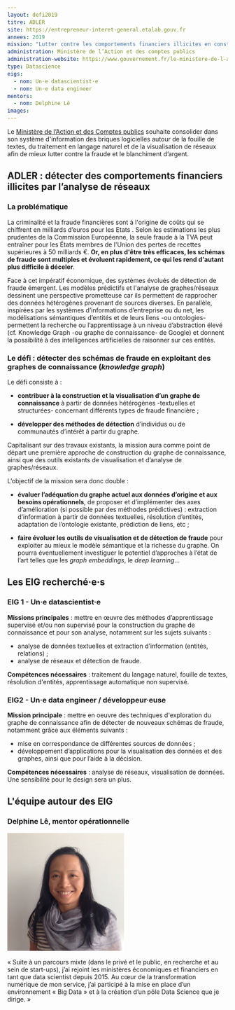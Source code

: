 ```yaml
---
layout: defi2019
titre: ADLER
site: https://entrepreneur-interet-general.etalab.gouv.fr
annees: 2019
mission: "Lutter contre les comportements financiers illicites en construisant des réseaux de connaissance "
administration: Ministère de l’Action et des comptes publics 
administration-website: https://www.gouvernement.fr/le-ministere-de-l-action-et-des-comptes-publics
type: Datascience
eigs:
  - nom: Un·e datascientist·e
  - nom: Un·e data engineer
mentors: 
  - nom: Delphine Lê
images: 
---
```


Le [Ministère de l’Action et des Comptes publics](https://www.gouvernement.fr/le-ministere-de-l-action-et-des-comptes-publics) souhaite consolider
dans son système d'information des briques logicielles autour de la
fouille de textes, du traitement en langage naturel et de la
visualisation de réseaux afin de mieux lutter contre la fraude et le
blanchiment d’argent.

## ADLER : détecter des comportements financiers illicites par l’analyse de réseaux

### La problématique

La criminalité et la fraude financières sont à l'origine de coûts qui se chiffrent en milliards d’euros pour les Etats . Selon les estimations les plus prudentes de la Commission Européenne, la seule fraude à la TVA peut entraîner pour les États membres de l'Union des pertes de recettes supérieures à 50 milliards €. **Or, en plus d'être très efficaces, les schémas de fraude sont multiples et évoluent rapidement, ce qui les rend d'autant plus difficile à déceler**.

Face à cet impératif économique, des systèmes évolués de détection de fraude émergent. Les modèles prédictifs et l'analyse  de graphes/réseaux dessinent une perspective prometteuse car ils permettent de rapprocher des données hétérogènes provenant de sources diverses. En parallèle, inspirées par les systèmes d’informations d’entreprise ou du net, les modélisations sémantiques d’entités et de leurs liens -ou ontologies- permettent la recherche ou l’apprentissage à un niveau d’abstraction élevé (cf. Knowledge Graph -ou graphe de connaissance- de Google) et donnent la possibilité à des intelligences artificielles de raisonner sur ces entités. 

### Le défi : détecter des schémas de fraude en exploitant des graphes de connaissance (_knowledge graph_)

Le défi consiste à :

* **contribuer à la construction et la visualisation d’un graphe de connaissance** à partir de données hétérogènes -textuelles et structurées- concernant différents types de fraude financière ;

* **développer des méthodes de détection** d’individus ou de communautés d’intérêt à partir du graphe.

Capitalisant sur des travaux existants, la mission aura comme point de départ une première approche de construction du graphe de connaissance, ainsi que des outils existants de visualisation et d’analyse de graphes/réseaux.

L’objectif de la mission sera donc double :

* **évaluer l’adéquation du graphe actuel aux données d’origine et aux besoins opérationnels**, de proposer et d’implémenter des axes d’amélioration (si possible par des méthodes prédictives) : extraction d’information à partir de données textuelles, résolution d’entités, adaptation de l’ontologie existante, prédiction de liens, etc ;

* **faire évoluer les outils de visualisation et de détection de fraude** pour exploiter au mieux le modèle sémantique et la richesse du graphe. On pourra éventuellement investiguer le potentiel d’approches à l’état de l’art telles que les _graph embeddings_, le _deep learning_...

## Les EIG recherché·e·s

### EIG 1 - Un·e datascientist·e

**Missions principales** : mettre en œuvre des méthodes d’apprentissage supervisé et/ou non supervisé pour la construction du graphe de connaissance et pour son analyse, notamment sur les sujets suivants :
- analyse de données textuelles et extraction d’information (entités, relations) ;
- analyse de réseaux et détection de fraude.

**Compétences nécessaires** : traitement du langage naturel, fouille de textes, résolution d'entités, apprentissage automatique non supervisé.

### EIG2 - Un·e data engineer / développeur·euse

**Mission principale** : mettre en oeuvre des techniques d'exploration du graphe de connaissance afin de détecter de nouveaux schémas de fraude, notamment grâce aux éléments suivants :
- mise en correspondance de différentes sources de données ;
- développement d’applications pour la visualisation des données et des graphes, ainsi que pour l’aide à la décision.

**Compétences nécessaires** : analyse de réseaux, visualisation de données. Une sensibilité pour le design sera un plus.

## L'équipe autour des EIG

### Delphine Lê, mentor opérationnelle

![Delphine Lê](/img/communaute/7_DelphineLE.png)

« Suite à un parcours mixte (dans le privé et le public, en recherche et au sein de start-ups), j’ai rejoint les ministères économiques et financiers en tant que data scientist depuis 2015. Au cœur de la transformation numérique de mon service, j’ai participé à la mise en place d’un environnement « Big Data » et à la création d’un pôle Data Science que je dirige. »

